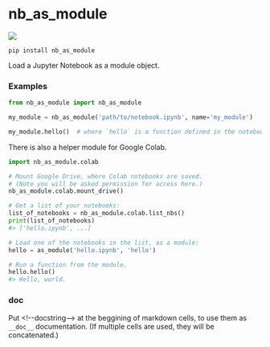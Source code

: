 # nb_as_module

[![](https://github.com/sradc/nb_as_module/workflows/Python%20package/badge.svg)](https://github.com/sradc/nb_as_module/commits/)

`pip install nb_as_module`

Load a Jupyter Notebook as a module object.

### Examples

```python
from nb_as_module import nb_as_module

my_module = nb_as_module('path/to/notebook.ipynb', name='my_module')

my_module.hello()  # where `hello` is a function defined in the notebook.
```

There is also a helper module for Google Colab.

```python
import nb_as_module.colab

# Mount Google Drive, where Colab notebooks are saved.
# (Note you will be asked permission for access here.)
nb_as_module.colab.mount_drive()

# Get a list of your notebooks:
list_of_notebooks = nb_as_module.colab.list_nbs()
print(list_of_notebooks)
#> ['hello.ipynb', ...]

# Load one of the notebooks in the list, as a module:
hello = as_module('hello.ipynb', 'hello')

# Run a function from the module.
hello.hello()
#> Hello, world.
```

### __doc__

Put \<!--docstring--> at the beggining of markdown cells,
to use them as `__doc__` documentation. (If multiple cells are used,
they will be concatenated.)
